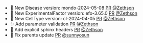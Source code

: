 - 🍱 New Disease version: mondo-2024-05-08 [PR](https://github.com/laminlabs/bionty/pull/115) [@Zethson](https://github.com/Zethson)
- 🍱 New ExperimentalFactor version: efo-3.65.0 [PR](https://github.com/laminlabs/bionty/pull/113) [@Zethson](https://github.com/Zethson)
- 🍱 New CellType version: cl-2024-04-05 [PR](https://github.com/laminlabs/bionty/pull/112) [@Zethson](https://github.com/Zethson)
- :sparkles: Add parameter validation [PR](https://github.com/laminlabs/bionty/pull/111) [@Zethson](https://github.com/Zethson)
- 📝 Add explicit sphinx headers [PR](https://github.com/laminlabs/bionty/pull/110) [@Zethson](https://github.com/Zethson)
- 🐛 Fix parents update [PR](https://github.com/laminlabs/bionty/pull/107) [@sunnyosun](https://github.com/sunnyosun)
